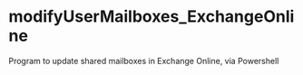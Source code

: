 # modifyUserMailboxes_ExchangeOnline
Program to update shared mailboxes in Exchange Online, via Powershell
